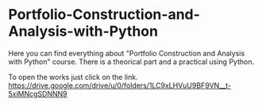 # Portfolio-Construction-and-Analysis-with-Python
Here you can find everything about "Portfolio Construction and Analysis with Python" course. There is a theorical part and a practical using Python.

To open the works just click on the link.
https://drive.google.com/drive/u/0/folders/1LC9xLHVuU9BF9VN__t-5xiMNcgSDNNN9
